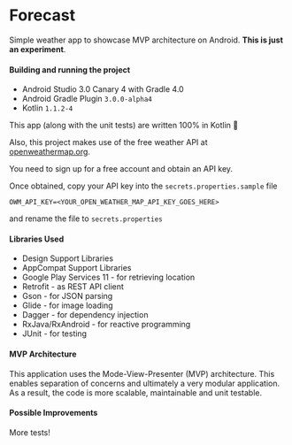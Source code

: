 # Forecast

Simple weather app to showcase MVP architecture on Android. **This is just an experiment**.

#### Building and running the project
 * Android Studio 3.0 Canary 4 with Gradle 4.0
 * Android Gradle Plugin `3.0.0-alpha4`
 * Kotlin `1.1.2-4`
 
This app (along with the unit tests) are written 100% in Kotlin 🎉

Also, this project makes use of the free weather API at [openweathermap.org](openweathermap.org/api).

You need to sign up for a free account and obtain an API key.  
 
Once obtained, copy your API key into the `secrets.properties.sample` file  
```
OWM_API_KEY=<YOUR_OPEN_WEATHER_MAP_API_KEY_GOES_HERE>
```
and rename the file to `secrets.properties`

#### Libraries Used
 * Design Support Libraries
 * AppCompat Support Libraries
 * Google Play Services 11 - for retrieving location
 * Retrofit - as REST API client
 * Gson - for JSON parsing
 * Glide - for image loading
 * Dagger - for dependency injection
 * RxJava/RxAndroid - for reactive programming
 * JUnit - for testing
 
 #### MVP Architecture
 This application uses the Mode-View-Presenter (MVP) architecture. 
 This enables separation of concerns and ultimately a very modular application. 
 As a result, the code is more scalable, maintainable and unit testable.
 
 #### Possible Improvements
 More tests!
